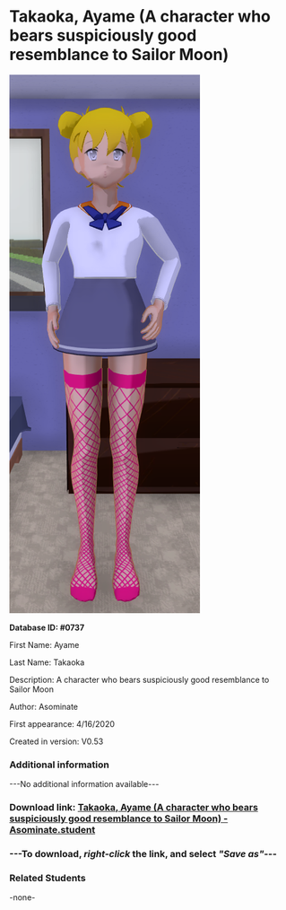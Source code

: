 # Takaoka, Ayame (A character who bears suspiciously good resemblance to Sailor Moon)

<img src="../../Files/Images/Takaoka, Ayame (A character who bears suspiciously good resemblance to Sailor Moon).png" title="Takaoka, Ayame (A character who bears suspiciously good resemblance to Sailor Moon) - Asominate">

**Database ID: #0737**

First Name: Ayame

Last Name: Takaoka

Description: A character who bears suspiciously good resemblance to Sailor Moon

Author: Asominate

First appearance: 4/16/2020

Created in version: V0.53

### Additional information

---No additional information available---

### Download link: <a href="https://raw.githubusercontent.com/Arbiter1223/Daigaku-Gurashi-Custom-Students/master/Files/Student%20Files/Takaoka%2C%20Ayame%20(A%20character%20who%20bears%20suspiciously%20good%20resemblance%20to%20Sailor%20Moon)%20-%20Asominate.student">Takaoka, Ayame (A character who bears suspiciously good resemblance to Sailor Moon) - Asominate.student</a>

### ---**To download, _right-click_ the link, and select _"Save as"_**---

### Related Students

-none-
